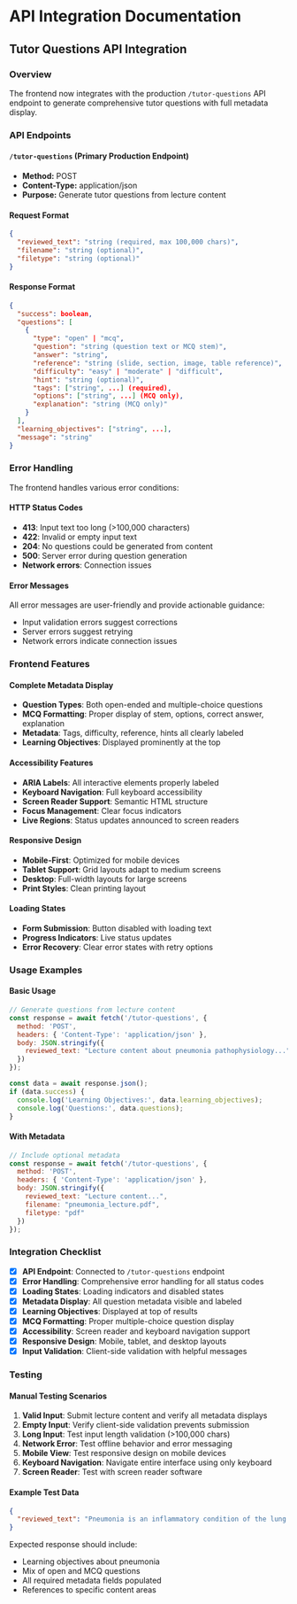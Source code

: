 # API Integration Documentation

## Tutor Questions API Integration

### Overview
The frontend now integrates with the production `/tutor-questions` API endpoint to generate comprehensive tutor questions with full metadata display.

### API Endpoints

#### `/tutor-questions` (Primary Production Endpoint)
- **Method:** POST
- **Content-Type:** application/json
- **Purpose:** Generate tutor questions from lecture content

#### Request Format
```json
{
  "reviewed_text": "string (required, max 100,000 chars)",
  "filename": "string (optional)",
  "filetype": "string (optional)"
}
```

#### Response Format
```json
{
  "success": boolean,
  "questions": [
    {
      "type": "open" | "mcq",
      "question": "string (question text or MCQ stem)",
      "answer": "string",
      "reference": "string (slide, section, image, table reference)",
      "difficulty": "easy" | "moderate" | "difficult",
      "hint": "string (optional)",
      "tags": ["string", ...] (required),
      "options": ["string", ...] (MCQ only),
      "explanation": "string (MCQ only)"
    }
  ],
  "learning_objectives": ["string", ...],
  "message": "string"
}
```

### Error Handling

The frontend handles various error conditions:

#### HTTP Status Codes
- **413**: Input text too long (>100,000 characters)
- **422**: Invalid or empty input text
- **204**: No questions could be generated from content
- **500**: Server error during question generation
- **Network errors**: Connection issues

#### Error Messages
All error messages are user-friendly and provide actionable guidance:
- Input validation errors suggest corrections
- Server errors suggest retrying
- Network errors indicate connection issues

### Frontend Features

#### Complete Metadata Display
- **Question Types**: Both open-ended and multiple-choice questions
- **MCQ Formatting**: Proper display of stem, options, correct answer, explanation
- **Metadata**: Tags, difficulty, reference, hints all clearly labeled
- **Learning Objectives**: Displayed prominently at the top

#### Accessibility Features
- **ARIA Labels**: All interactive elements properly labeled
- **Keyboard Navigation**: Full keyboard accessibility
- **Screen Reader Support**: Semantic HTML structure
- **Focus Management**: Clear focus indicators
- **Live Regions**: Status updates announced to screen readers

#### Responsive Design
- **Mobile-First**: Optimized for mobile devices
- **Tablet Support**: Grid layouts adapt to medium screens
- **Desktop**: Full-width layouts for large screens
- **Print Styles**: Clean printing layout

#### Loading States
- **Form Submission**: Button disabled with loading text
- **Progress Indicators**: Live status updates
- **Error Recovery**: Clear error states with retry options

### Usage Examples

#### Basic Usage
```javascript
// Generate questions from lecture content
const response = await fetch('/tutor-questions', {
  method: 'POST',
  headers: { 'Content-Type': 'application/json' },
  body: JSON.stringify({
    reviewed_text: "Lecture content about pneumonia pathophysiology..."
  })
});

const data = await response.json();
if (data.success) {
  console.log('Learning Objectives:', data.learning_objectives);
  console.log('Questions:', data.questions);
}
```

#### With Metadata
```javascript
// Include optional metadata
const response = await fetch('/tutor-questions', {
  method: 'POST',
  headers: { 'Content-Type': 'application/json' },
  body: JSON.stringify({
    reviewed_text: "Lecture content...",
    filename: "pneumonia_lecture.pdf",
    filetype: "pdf"
  })
});
```

### Integration Checklist

- [x] **API Endpoint**: Connected to `/tutor-questions` endpoint
- [x] **Error Handling**: Comprehensive error handling for all status codes
- [x] **Loading States**: Loading indicators and disabled states
- [x] **Metadata Display**: All question metadata visible and labeled
- [x] **Learning Objectives**: Displayed at top of results
- [x] **MCQ Formatting**: Proper multiple-choice question display
- [x] **Accessibility**: Screen reader and keyboard navigation support
- [x] **Responsive Design**: Mobile, tablet, and desktop layouts
- [x] **Input Validation**: Client-side validation with helpful messages

### Testing

#### Manual Testing Scenarios
1. **Valid Input**: Submit lecture content and verify all metadata displays
2. **Empty Input**: Verify client-side validation prevents submission
3. **Long Input**: Test input length validation (>100,000 chars)
4. **Network Error**: Test offline behavior and error messaging
5. **Mobile View**: Test responsive design on mobile devices
6. **Keyboard Navigation**: Navigate entire interface using only keyboard
7. **Screen Reader**: Test with screen reader software

#### Example Test Data
```json
{
  "reviewed_text": "Pneumonia is an inflammatory condition of the lung affecting primarily the small air sacs known as alveoli. Symptoms typically include fever, chills, cough with sputum production, chest pain, and difficulty breathing. Diagnosis is often based on symptoms and physical examination, chest X-rays, and sputum culture."
}
```

Expected response should include:
- Learning objectives about pneumonia
- Mix of open and MCQ questions
- All required metadata fields populated
- References to specific content areas